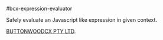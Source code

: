#bcx-expression-evaluator

Safely evaluate an Javascript like expression in given context.


[BUTTONWOODCX PTY LTD](http://www.buttonwood.com.au).
